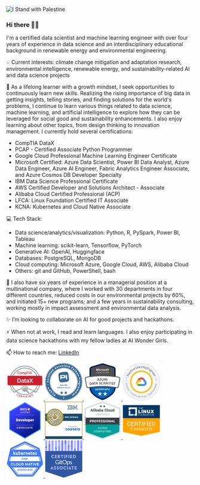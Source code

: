 ![I Stand with Palestine](https://img.shields.io/badge/I_Stand_with_Palestine-%F0%9F%87%B5%F0%9F%87%B8%20Tech_For_Palestine-D83838?labelColor=01B861&color=D83838&link=https%3A%2F%2Ftechforpalestine.org%2Flearn-more)

### Hi there 👋🏼

<!--
**eparamasari/eparamasari** is a ✨ _special_ ✨ repository because its `README.md` (this file) appears on your GitHub profile.

Here are some ideas to get you started:
- 🔭 I’m currently working on ...
- 🌱 I’m currently learning ...
- 👯 I’m looking to collaborate on ...
- 🤔 I’m looking for help with ...
- 💬 Ask me about ...
- 📫 How to reach me: ...
- 😄 Pronouns: ...
- ⚡ Fun fact: ...
-->

I'm a certified data scientist and machine learning engineer with over four years of experience in data science and an interdisciplinary educational background in renewable energy and environmental engineering.

💡 Current interests: climate change mitigation and adaptation research, environmental intelligence, renewable energy, and sustainability-related AI and data science projects

🌱 As a lifelong learner with a growth mindset, I seek opportunities to continuously learn new skills. Realizing the rising importance of big data in getting insights, telling stories, and finding solutions for the world's problems, I continue to learn various things related to data science, machine learning, and artificial intelligence to explore how they can be leveraged for social good and sustainability enhancements. I also enjoy learning about other topics, from design thinking to innovation management. 
I currently hold several certifications:
- CompTIA DataX
- PCAP - Certified Associate Python Programmer
- Google Cloud Professional Machine Learning Engineer Certificate
- Microsoft Certified: Azure Data Scientist, Power BI Data Analyst, Azure Data Engineer, Azure AI Engineer, Fabric Analytics Engineer Associate, and Azure Cosmos DB Developer Specialty
- IBM Data Science Professional Certificate
- AWS Certified Developer and Solutions Architect - Associate
- Alibaba Cloud Certified Professional (ACP)
- LFCA: Linux Foundation Certified IT Associate
- KCNA: Kubernetes and Cloud Native Associate

💻 Tech Stack:

- Data science/analytics/visualization: Python, R, PySpark, Power BI, Tableau
- Machine learning: scikit-learn, Tensorflow, PyTorch
- Generative AI: OpenAI, Huggingface
- Databases: PostgreSQL, MongoDB
- Cloud computing: Microsoft Azure, Google Cloud, AWS, Alibaba Cloud
- Others: git and GitHub, PowerShell, bash

🔭 I also have six years of experience in a managerial position at a multinational company, where I worked with 30 departments in four different countries, reduced costs in our environmental projects by 60%, and initiated 15+ new programs; and a few years in sustainability consulting, working mostly in impact assessment and environmental data analysis.

✨ I’m looking to collaborate on AI for good projects and hackathons.

⚡ When not at work, I read and learn languages.
  I also enjoy participating in data science hackathons with my fellow ladies at AI Wonder Girls.

📫 How to reach me: [LinkedIn](https://www.linkedin.com/in/ernitia-paramasari/) 

<p float="left">
  <a href="https://www.credly.com/badges/e024938a-afd7-4dc7-a748-e8f08c17b5df/public_url">
    <img src="images/Comptia-DataX.png" alt="Comptia DataX" height="100" />
  </a>
  <a href="https://www.credly.com/badges/0287a1ab-ad73-4ae6-979e-347284433afc/public_url">
    <img src="images/python-institute-PCAP.png" alt="PCAP" height="100">
  </a>
  <a href="https://learn.microsoft.com/api/credentials/share/en-us/ernitiap/FEC23C11409EECFD?sharingId=ABB84377746FC811">
    <img src="images/microsoft-certified-azure-data-scientist-associate.png" alt="Azure Data Scientist" height="100">
  </a>
  <a href="https://www.credly.com/badges/b85e2b97-12df-4d99-8b80-685801e04bea/public_url">
    <img src="images/professional-ml-engineer.png" alt="Google Professional ML Engineer" height="100">
  </a>
  <a href="https://www.credly.com/badges/3becd4c7-1fa1-4455-a95b-1cba0fd76eaa/public_url">
    <img src="images/AWS-certified-developer-associate.png" alt="AWS Certified Developer Associate" height="100">
  </a>
  <a href="https://www.credly.com/badges/2ae30c28-393b-49c6-8aba-47b55c670b6f/public_url">
    <img src="images/IBM-data-science-professional-certificate.png" alt="IBM DS Professional" height="100">
  </a>
  <a href="https://drive.google.com/file/d/1ERCR4BdhuKHbimHnedea-01DzKP99ZxX/view?usp=sharing">
    <img src="images/alibaba-acp-cloud-computing.png" alt="Alibaba Cloud Computing Professional" height="100">
  </a>
  <a href="https://www.credly.com/badges/d4f53a7d-d95f-4773-ab9a-b8a55d3c59be/">
    <img src="images/linux-foundation-lfca.png" alt="LFCA" height="100">
  </a>
  <a href="https://www.credly.com/badges/5b1b7211-f0e1-49fa-a368-9a56b5b5f1a3/public_url">
    <img src="images/kubernetes-cloud-native-associate-KCNA.png" alt="KCNA" height="100">
  </a>
  <a href="https://www.credly.com/badges/b89f1623-7e27-4ae0-8d87-bfd020e8b58a/public_url">
    <img src="images/certified-gitops-associate-CGOA.png" alt="CGOA" height="100">
  </a>
</p>
